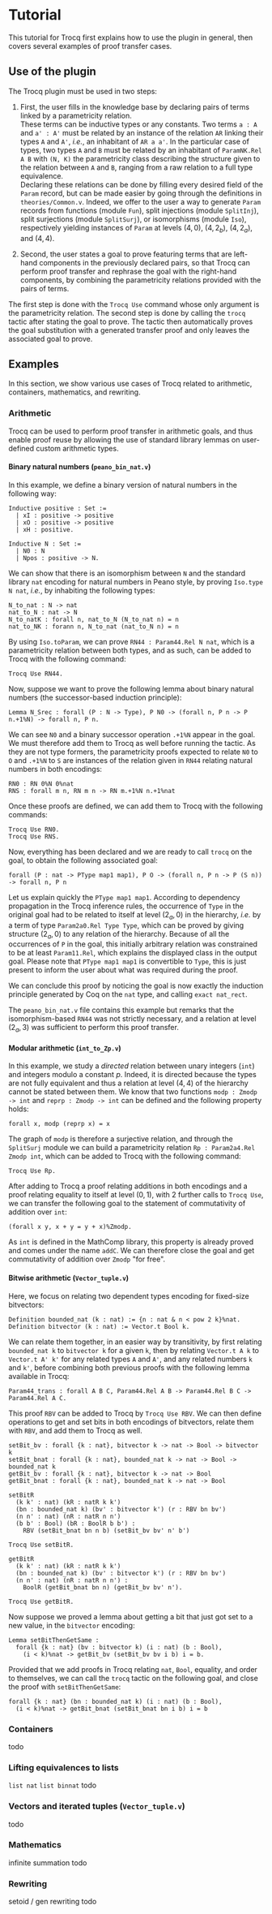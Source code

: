 # Tutorial

This tutorial for Trocq first explains how to use the plugin in general, then covers several examples of proof transfer cases.

## Use of the plugin

The Trocq plugin must be used in two steps:

1. First, the user fills in the knowledge base by declaring pairs of terms linked by a parametricity relation.  
These terms can be inductive types or any constants. Two terms `a : A` and `a' : A'` must be related by an instance of the relation `AR` linking their types `A` and `A'`, *i.e.*, an inhabitant of `AR a a'`. In the particular case of types, two types `A` and `B` must be related by an inhabitant of `ParamNK.Rel A B` with `(N, K)` the parametricity class describing the structure given to the relation between `A` and `B`, ranging from a raw relation to a full type equivalence.  
Declaring these relations can be done by filling every desired field of the `Param` record, but can be made easier by going through the definitions in `theories/Common.v`. Indeed, we offer to the user a way to generate `Param` records from functions (module `Fun`), split injections (module `SplitInj`), split surjections (module `SplitSurj`), or isomorphisms (module `Iso`), respectively yielding instances of `Param` at levels $(4, 0)$, $(4, 2_b)$, $(4, 2_a)$, and $(4, 4)$.

2. Second, the user states a goal to prove featuring terms that are left-hand components in the previously declared pairs, so that Trocq can perform proof transfer and rephrase the goal with the right-hand components, by combining the parametricity relations provided with the pairs of terms.

The first step is done with the `Trocq Use` command whose only argument is the parametricity relation. The second step is done by calling the `trocq` tactic after stating the goal to prove. The tactic then automatically proves the goal substitution with a generated transfer proof and only leaves the associated goal to prove.

## Examples

In this section, we show various use cases of Trocq related to arithmetic, containers, mathematics, and rewriting.

### Arithmetic

Trocq can be used to perform proof transfer in arithmetic goals, and thus enable proof reuse by allowing the use of standard library lemmas on user-defined custom arithmetic types.

#### Binary natural numbers (`peano_bin_nat.v`)

In this example, we define a binary version of natural numbers in the following way:
```coq
Inductive positive : Set :=
  | xI : positive -> positive
  | xO : positive -> positive
  | xH : positive.

Inductive N : Set :=
  | N0 : N
  | Npos : positive -> N.
```
We can show that there is an isomorphism between `N` and the standard library `nat` encoding for natural numbers in Peano style, by proving `Iso.type N nat`, *i.e.*, by inhabiting the following types:
```coq
N_to_nat : N -> nat
nat_to_N : nat -> N
N_to_natK : forall n, nat_to_N (N_to_nat n) = n
nat_to_NK : forann n, N_to_nat (nat_to_N n) = n
```
By using `Iso.toParam`, we can prove `RN44 : Param44.Rel N nat`, which is a parametricity relation between both types, and as such, can be added to Trocq with the following command:
```coq
Trocq Use RN44.
```

Now, suppose we want to prove the following lemma about binary natural numbers (the successor-based induction principle):
```coq
Lemma N_Srec : forall (P : N -> Type), P N0 -> (forall n, P n -> P n.+1%N) -> forall n, P n.
```
We can see `N0` and a binary successor operation `.+1%N` appear in the goal. We must therefore add them to Trocq as well before running the tactic. As they are not type formers, the parametricity proofs expected to relate `N0` to `O` and `.+1%N` to `S` are instances of the relation given in `RN44` relating natural numbers in both encodings:
```coq
RN0 : RN 0%N 0%nat
RNS : forall m n, RN m n -> RN m.+1%N n.+1%nat
```
Once these proofs are defined, we can add them to Trocq with the following commands:
```coq
Trocq Use RN0.
Trocq Use RNS.
```
Now, everything has been declared and we are ready to call `trocq` on the goal, to obtain the following associated goal:
```coq
forall (P : nat -> PType map1 map1), P O -> (forall n, P n -> P (S n)) -> forall n, P n
```
Let us explain quickly the `PType map1 map1`. According to dependency propagation in the Trocq inference rules, the occurrence of `Type` in the original goal had to be related to itself at level $(2_a, 0)$ in the hierarchy, *i.e.* by a term of type `Param2a0.Rel Type Type`, which can be proved by giving structure $(2_a, 0)$ to any relation of the hierarchy. Because of all the occurrences of `P` in the goal, this initially arbitrary relation was constrained to be at least `Param11.Rel`, which explains the displayed class in the output goal. Please note that `PType map1 map1` is convertible to `Type`, this is just present to inform the user about what was required during the proof.

We can conclude this proof by noticing the goal is now exactly the induction principle generated by Coq on the `nat` type, and calling `exact nat_rect`.

The `peano_bin_nat.v` file contains this example but remarks that the isomorphism-based `RN44` was not strictly necessary, and a relation at level $(2_a, 3)$ was sufficient to perform this proof transfer.

#### Modular arithmetic (`int_to_Zp.v`)

In this example, we study a *directed* relation between unary integers (`int`) and integers modulo a constant $p$. Indeed, it is directed because the types are not fully equivalent and thus a relation at level $(4, 4)$ of the hierarchy cannot be stated between them. We know that two functions `modp : Zmodp -> int` and `reprp : Zmodp -> int` can be defined and the following property holds:
```coq
forall x, modp (reprp x) = x
```
The graph of `modp` is therefore a surjective relation, and through the `SplitSurj` module we can build a parametricity relation `Rp : Param2a4.Rel Zmodp int`, which can be added to Trocq with the following command:
```coq
Trocq Use Rp.
```
After adding to Trocq a proof relating additions in both encodings and a proof relating equality to itself at level $(0,1)$, with 2 further calls to `Trocq Use`, we can transfer the following goal to the statement of commutativity of addition over `int`:
```coq
(forall x y, x + y = y + x)%Zmodp.
```
As `int` is defined in the MathComp library, this property is already proved and comes under the name `addC`. We can therefore close the goal and get commutativity of addition over `Zmodp` "for free".

#### Bitwise arithmetic (`Vector_tuple.v`)

Here, we focus on relating two dependent types encoding for fixed-size bitvectors:
```coq
Definition bounded_nat (k : nat) := {n : nat & n < pow 2 k}%nat.
Definition bitvector (k : nat) := Vector.t Bool k.
```

We can relate them together, in an easier way by transitivity, by first relating `bounded_nat k` to `bitvector k` for a given `k`, then by relating `Vector.t A k` to `Vector.t A' k'` for any related types `A` and `A'`, and any related numbers `k` and `k'`, before combining both previous proofs with the following lemma available in Trocq:
```coq
Param44_trans : forall A B C, Param44.Rel A B -> Param44.Rel B C -> Param44.Rel A C.
```

This proof `RBV` can be added to Trocq by `Trocq Use RBV`. We can then define operations to get and set bits in both encodings of bitvectors, relate them with `RBV`, and add them to Trocq as well.
```coq
setBit_bv : forall {k : nat}, bitvector k -> nat -> Bool -> bitvector k
setBit_bnat : forall {k : nat}, bounded_nat k -> nat -> Bool -> bounded_nat k
getBit_bv : forall {k : nat}, bitvector k -> nat -> Bool
getBit_bnat : forall {k : nat}, bounded_nat k -> nat -> Bool
```
```coq
setBitR
  (k k' : nat) (kR : natR k k')
  (bn : bounded_nat k) (bv' : bitvector k') (r : RBV bn bv')
  (n n' : nat) (nR : natR n n')
  (b b' : Bool) (bR : BoolR b b') :
    RBV (setBit_bnat bn n b) (setBit_bv bv' n' b')
```
```coq
Trocq Use setBitR.
```
```coq
getBitR
  (k k' : nat) (kR : natR k k')
  (bn : bounded_nat k) (bv' : bitvector k') (r : RBV bn bv')
  (n n' : nat) (nR : natR n n') :
    BoolR (getBit_bnat bn n) (getBit_bv bv' n').
```
```coq
Trocq Use getBitR.
```
Now suppose we proved a lemma about getting a bit that just got set to a new value, in the `bitvector` encoding:
```coq
Lemma setBitThenGetSame :
  forall {k : nat} (bv : bitvector k) (i : nat) (b : Bool),
    (i < k)%nat -> getBit_bv (setBit_bv bv i b) i = b.
```
Provided that we add proofs in Trocq relating `nat`, `Bool`, equality, and order to themselves, we can call the `trocq` tactic on the following goal, and close the proof with `setBitThenGetSame`:
```coq
forall {k : nat} (bn : bounded_nat k) (i : nat) (b : Bool),
  (i < k)%nat -> getBit_bnat (setBit_bnat bn i b) i = b
```

### Containers

todo

### Lifting equivalences to lists

`list nat` `list binnat`
todo

### Vectors and iterated tuples (`Vector_tuple.v`)

todo

<!-- ```coq
Lemma head_const {n : nat} : forall (i : int), Vector.hd (Vector.const i (S n)) = i.
Proof. destruct n; simpl; reflexivity. Qed.
```
states that the head of a vector filled with `(n + 1)` copies of any `(i : int)` is equal to `i`, for vectors as the type `Vector.t` from Coq's standard library. The `trocq` tactic transfers it to its analogue on the head of a tuple filled with `(n + 1)` copies of any `(z : Zp)`, with type `tuple` being defined as a fixpoint-generated iterated product and `Zp` a type for integers modulo p:
```coq
Lemma head_const' : forall {n : nat} (z : Zp), head (const z (S n)) = z.
Proof. trocq. apply @head_const. Qed.
```
The database used by the `trocq` tactic  has proofs that `vector A` and `tuple A'` are (4-4)-related (i.e, equivalent) when `A` and `A'` are related and that Zp and int are (4, 2b)-related (as well as the corollaries on weaker relations), plus proofs that the respective `head`, `const` and successor operations on these types are related.

Types `Vector.t` and `tuple` play here the role of a pair of arbitrary equivalent polymorphic data structures, and `Zp` that of a refinement of `int`. -->

### Mathematics

infinite summation
todo

### Rewriting

setoid / gen rewriting
todo